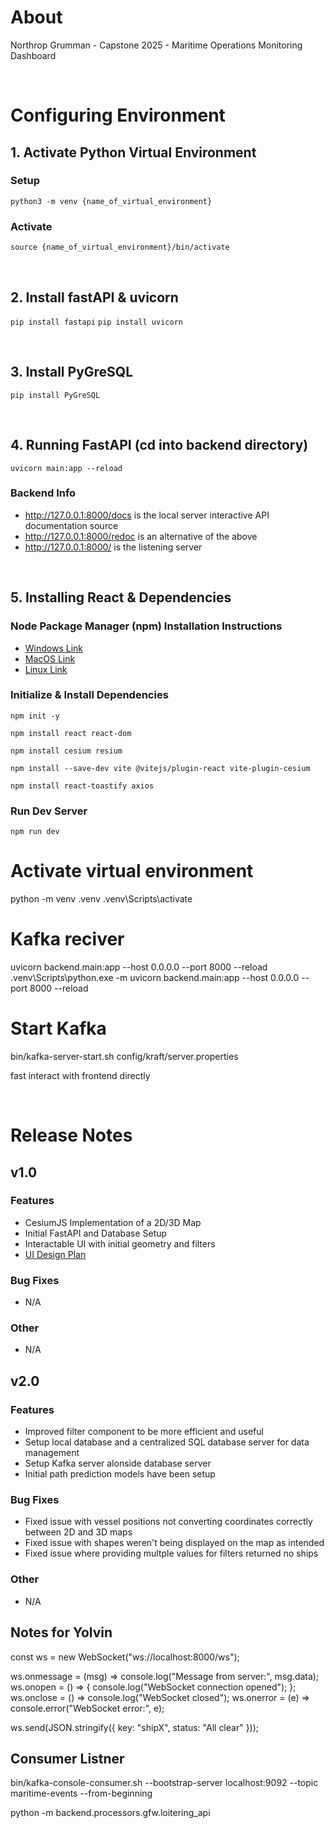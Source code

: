 # About
Northrop Grumman - Capstone 2025 - Maritime Operations Monitoring Dashboard

<br />

# Configuring Environment
## 1. Activate Python Virtual Environment
### Setup
`python3 -m venv {name_of_virtual_environment}`
### Activate
`source {name_of_virtual_environment}/bin/activate`

<br />

## 2. Install fastAPI & uvicorn
`pip install fastapi`
`pip install uvicorn`

<br />

## 3. Install PyGreSQL
`pip install PyGreSQL`

<br />

## 4. Running FastAPI (cd into backend directory)
`uvicorn main:app --reload`

### Backend Info
- http://127.0.0.1:8000/docs is the local server interactive API documentation source
- http://127.0.0.1:8000/redoc is an alternative of the above
- http://127.0.0.1:8000/ is the listening server

<br />

## 5. Installing React & Dependencies
### Node Package Manager (npm) Installation Instructions
- [Windows Link](https://docs.npmjs.com/downloading-and-installing-node-js-and-npm)
- [MacOS Link](https://formulae.brew.sh/formula/node)
- [Linux Link](http://www.blankwebsite.com)

### Initialize & Install Dependencies
`npm init -y`

`npm install react react-dom`

`npm install cesium resium`

`npm install --save-dev vite @vitejs/plugin-react vite-plugin-cesium`

`npm install react-toastify axios`

### Run Dev Server
`npm run dev`

# Activate virtual environment
python -m venv .venv
.venv\Scripts\activate

# Kafka reciver
uvicorn backend.main:app --host 0.0.0.0 --port 8000 --reload
.venv\Scripts\python.exe -m uvicorn backend.main:app --host 0.0.0.0 --port 8000 --reload


# Start Kafka
bin/kafka-server-start.sh config/kraft/server.properties


fast interact with frontend directly

<br />

# Release Notes
## v1.0
### Features
- CesiumJS Implementation of a 2D/3D Map
- Initial FastAPI and Database Setup
- Interactable UI with initial geometry and filters
- [UI Design Plan](https://balsamiq.cloud/sp2vjb1/p94nxql/r2278)

### Bug Fixes
- N/A
### Other
- N/A

## v2.0
### Features
- Improved filter component to be more efficient and useful
- Setup local database and a centralized SQL database server for data management
- Setup Kafka server alonside database server
- Initial path prediction models have been setup

### Bug Fixes
- Fixed issue with vessel positions not converting coordinates correctly between 2D and 3D maps
- Fixed issue with shapes weren't being displayed on the map as intended
- Fixed issue where providing multple values for filters returned no ships
  
### Other
- N/A



## Notes for Yolvin
const ws = new WebSocket("ws://localhost:8000/ws");

ws.onmessage = (msg) => console.log("Message from server:", msg.data);
ws.onopen = () => {
  console.log("WebSocket connection opened");
};
ws.onclose = () => console.log("WebSocket closed");
ws.onerror = (e) => console.error("WebSocket error:", e);



ws.send(JSON.stringify({ key: "shipX", status: "All clear" }));

## Consumer Listner
bin/kafka-console-consumer.sh --bootstrap-server localhost:9092 --topic maritime-events --from-beginning


python -m backend.processors.gfw.loitering_api